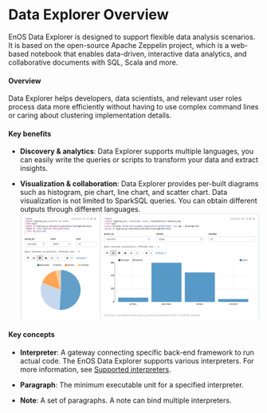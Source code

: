 # Data Explorer Overview

EnOS Data Explorer is designed to support flexible data analysis scenarios. It is based on the open-source Apache Zeppelin project, which is a web-based notebook that enables data-driven, interactive data analytics, and collaborative documents with SQL, Scala and more.

#### Overview

Data Explorer helps developers, data scientists, and relevant user roles process data more efficiently without having to use complex command lines or caring about clustering implementation details.

#### Key benefits

- **Discovery & analytics**: Data Explorer supports multiple languages, you can easily write the queries or scripts to transform your data and extract insights.

- **Visualization & collaboration**: Data Explorer provides per-built diagrams such as histogram, pie chart, line chart, and scatter chart. Data visualization is not limited to SparkSQL queries. You can obtain different outputs through different languages.
![data_explorer_pic](media/data_explorer_pic_1.png)

#### Key concepts

- **Interpreter**: A gateway connecting specific back-end framework to run actual code. The EnOS Data Explorer supports various interpreters. For more information, see [Supported interpreters](interpreter).

- **Paragraph**: The minimum executable unit for a specified interpreter. 

- **Note**: A set of paragraphs. A note can bind multiple interpreters.

